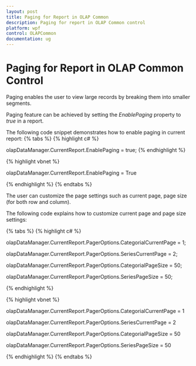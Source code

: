```yaml
---
layout: post
title: Paging for Report in OLAP Common
description: Paging for report in OLAP Common control
platform: wpf
control: OLAPCommon 
documentation: ug
---
```


# Paging for Report in OLAP Common Control

Paging enables the user to view large records by breaking them into smaller segments.

Paging feature can be achieved by setting the _EnablePaging_ property to _true_ in a report.



The following code snippet demonstrates how to enable paging in current report:
{% tabs %}
{% highlight c# %}

olapDataManager.CurrentReport.EnablePaging = true;
{% endhighlight  %}


{% highlight vbnet %}

olapDataManager.CurrentReport.EnablePaging = True

{% endhighlight  %}
{% endtabs %}

The user can customize the page settings such as current page, page size (for both row and column).



The following code explains how to customize current page and page size settings:


{% tabs %}
{% highlight c# %}

olapDataManager.CurrentReport.PagerOptions.CategorialCurrentPage = 1;

olapDataManager.CurrentReport.PagerOptions.SeriesCurrentPage = 2;

olapDataManager.CurrentReport.PagerOptions.CategorialPageSize = 50;

olapDataManager.CurrentReport.PagerOptions.SeriesPageSize = 50;

{% endhighlight  %}

{% highlight vbnet %}

olapDataManager.CurrentReport.PagerOptions.CategorialCurrentPage = 1

olapDataManager.CurrentReport.PagerOptions.SeriesCurrentPage = 2

olapDataManager.CurrentReport.PagerOptions.CategorialPageSize = 50

olapDataManager.CurrentReport.PagerOptions.SeriesPageSize = 50

{% endhighlight  %}
{% endtabs %}
